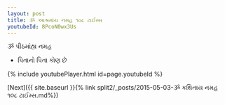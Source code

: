 ```yaml
---
layout: post
title: ૐ આશ્રમાંય નમહ ૧૦૮ ટાઈમ્સ
youtubeId: 8PcoN0wx3Us
---
```

 
 
 ૐ પીઠમાંહ્ય નમહ  
 
 -  પિતાનો પિતા કોણ છે 
 
  
 
  
 
 
 
 
 
 


{% include youtubePlayer.html id=page.youtubeId %}
 
[Next]({{ site.baseurl }}{% link  split2/_posts/2015-05-03-ૐ કથિતાય નમહ ૧૦૮ ટાઈમ્સ.md%})
 
